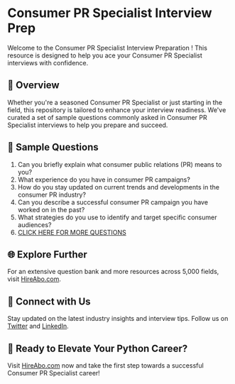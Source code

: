 # Consumer PR Specialist Interview Prep

Welcome to the Consumer PR Specialist Interview Preparation ! This resource is designed to help you ace your Consumer PR Specialist interviews with confidence.

## 🚀 Overview

Whether you're a seasoned Consumer PR Specialist or just starting in the field, this repository is tailored to enhance your interview readiness. We've curated a set of sample questions commonly asked in Consumer PR Specialist interviews to help you prepare and succeed.

## 📝 Sample Questions

1. Can you briefly explain what consumer public relations (PR) means to you?
2. What experience do you have in consumer PR campaigns?
3. How do you stay updated on current trends and developments in the consumer PR industry?
4. Can you describe a successful consumer PR campaign you have worked on in the past?
5. What strategies do you use to identify and target specific consumer audiences?
6. [CLICK HERE FOR MORE QUESTIONS](https://hireabo.com/job/8_1_39/Consumer%20PR%20Specialist)

## 🌐 Explore Further

For an extensive question bank and more resources across 5,000 fields, visit [HireAbo.com](https://www.hireabo.com).

## 📱 Connect with Us

Stay updated on the latest industry insights and interview tips. Follow us on [Twitter](https://twitter.com/hireabo) and [LinkedIn](https://www.linkedin.com/in/hire-abo-3609972a8/).

## 🚀 Ready to Elevate Your Python Career?

Visit [HireAbo.com](https://www.hireabo.com) now and take the first step towards a successful Consumer PR Specialist career!